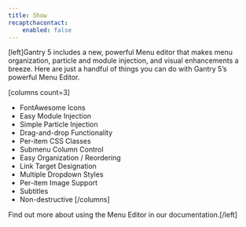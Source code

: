 ```yaml
---
title: Show
recaptchacontact:
    enabled: false
---
```


[left]Gantry 5 includes a new, powerful Menu editor that makes menu organization, particle and module injection, and visual enhancements a breeze. Here are just a handful of things you can do with Gantry 5’s powerful Menu Editor.

[columns count=3]
* FontAwesome Icons
* Easy Module Injection
* Simple Particle Injection
* Drag-and-drop Functionality
* Per-item CSS Classes
* Submenu Column Control
* Easy Organization / Reordering
* Link Target Designation
* Multiple Dropdown Styles
* Per-item Image Support
* Subtitles
* Non-destructive
[/columns]

Find out more about using the Menu Editor in our documentation.[/left]